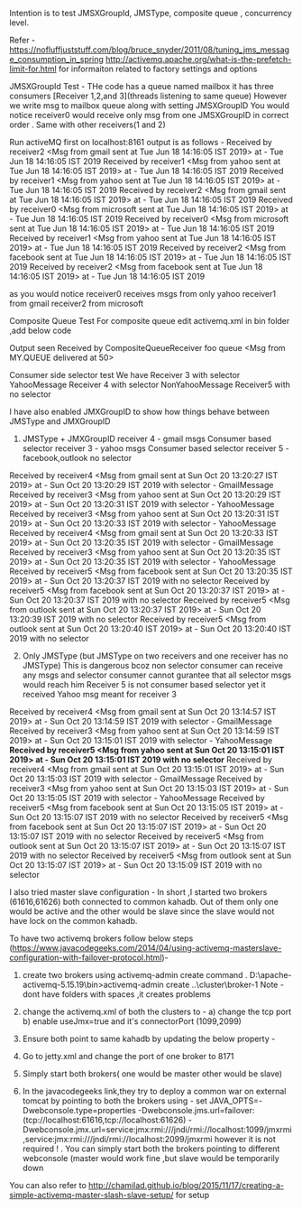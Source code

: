 Intention is to test 
JMSXGroupId,
JMSType, 
composite queue ,
concurrency level.

Refer - https://nofluffjuststuff.com/blog/bruce_snyder/2011/08/tuning_jms_message_consumption_in_spring 
http://activemq.apache.org/what-is-the-prefetch-limit-for.html
for informaiton related to factory settings and options

JMSXGroupId Test -
THe code has a queue named mailbox
it has three consumers [Receiver 1,2,and 3](threads listening to same queue)
However we write msg to mailbox queue along with setting JMSXGroupID
You would notice
receiver0 would receive only msg from one JMSXGroupID in correct order .
Same with other receivers(1 and 2)

Run activeMQ first on localhost:8161
output is as follows -
 Received by receiver2 <Msg from gmail sent at Tue Jun 18 14:16:05 IST 2019> at - Tue Jun 18 14:16:05 IST 2019
 Received by receiver1 <Msg from yahoo sent at Tue Jun 18 14:16:05 IST 2019> at - Tue Jun 18 14:16:05 IST 2019
 Received by receiver1 <Msg from yahoo sent at Tue Jun 18 14:16:05 IST 2019> at - Tue Jun 18 14:16:05 IST 2019
 Received by receiver2 <Msg from gmail sent at Tue Jun 18 14:16:05 IST 2019> at - Tue Jun 18 14:16:05 IST 2019
 Received by receiver0 <Msg from microsoft sent at Tue Jun 18 14:16:05 IST 2019> at - Tue Jun 18 14:16:05 IST 2019
 Received by receiver0 <Msg from microsoft sent at Tue Jun 18 14:16:05 IST 2019> at - Tue Jun 18 14:16:05 IST 2019
 Received by receiver1 <Msg from yahoo sent at Tue Jun 18 14:16:05 IST 2019> at - Tue Jun 18 14:16:05 IST 2019
 Received by receiver2 <Msg from facebook sent at Tue Jun 18 14:16:05 IST 2019> at - Tue Jun 18 14:16:05 IST 2019
 Received by receiver2 <Msg from facebook sent at Tue Jun 18 14:16:05 IST 2019> at - Tue Jun 18 14:16:05 IST 2019
 
as you would notice
receiver0 receives msgs from only yahoo
receiver1 from gmail
receiver2 from microsoft

Composite Queue Test
For composite queue edit activemq.xml in bin folder ,add below code
			<destinationInterceptors>
				 <virtualDestinationInterceptor>
				   <virtualDestinations>
					 <compositeQueue name="MY.QUEUE">
					   <forwardTo>
						 <queue physicalName="FOO" />
						 <topic physicalName="BAR" />
					   </forwardTo>
					 </compositeQueue>
				   </virtualDestinations>
				 </virtualDestinationInterceptor>
			</destinationInterceptors>

Output seen
Received by CompositeQueueReceiver foo queue  <Msg from MY.QUEUE delivered at 50>

Consumer side selector test
We have Receiver 3 with selector YahooMessage 
Receiver 4 with selector NonYahooMessage
Receiver5 with no selector

I have also enabled JMXGroupID to show how things behave between JMSType and JMXGroupID

1) JMSType + JMXGroupID 
receiver 4 - gmail msgs Consumer based selector
receiver 3 - yahoo msgs Consumer based selector
receiver 5 - facebook,outlook no selector

Received by receiver4 <Msg from gmail sent at Sun Oct 20 13:20:27 IST 2019> at - Sun Oct 20 13:20:29 IST 2019 with selector - GmailMessage
Received by receiver3 <Msg from yahoo sent at Sun Oct 20 13:20:29 IST 2019> at - Sun Oct 20 13:20:31 IST 2019 with selector - YahooMessage
Received by receiver3 <Msg from yahoo sent at Sun Oct 20 13:20:31 IST 2019> at - Sun Oct 20 13:20:33 IST 2019 with selector - YahooMessage
Received by receiver4 <Msg from gmail sent at Sun Oct 20 13:20:33 IST 2019> at - Sun Oct 20 13:20:35 IST 2019 with selector - GmailMessage
Received by receiver3 <Msg from yahoo sent at Sun Oct 20 13:20:35 IST 2019> at - Sun Oct 20 13:20:35 IST 2019 with selector - YahooMessage
Received by receiver5 <Msg from facebook sent at Sun Oct 20 13:20:35 IST 2019> at - Sun Oct 20 13:20:37 IST 2019 with no selector
Received by receiver5 <Msg from facebook sent at Sun Oct 20 13:20:37 IST 2019> at - Sun Oct 20 13:20:37 IST 2019 with no selector
Received by receiver5 <Msg from outlook sent at Sun Oct 20 13:20:37 IST 2019> at - Sun Oct 20 13:20:39 IST 2019 with no selector
Received by receiver5 <Msg from outlook sent at Sun Oct 20 13:20:40 IST 2019> at - Sun Oct 20 13:20:40 IST 2019 with no selector

2) Only JMSType (but JMSType on two receivers and one receiver has no JMSType)
This is dangerous bcoz non selector consumer can receive any msgs and selector consumer cannot gurantee that all selector msgs would reach him
Receiver 5 is not consumer based selector yet it received Yahoo msg meant for receiver 3
 
Received by receiver4 <Msg from gmail sent at Sun Oct 20 13:14:57 IST 2019> at - Sun Oct 20 13:14:59 IST 2019 with selector - GmailMessage
Received by receiver3 <Msg from yahoo sent at Sun Oct 20 13:14:59 IST 2019> at - Sun Oct 20 13:15:01 IST 2019 with selector - YahooMessage
<b>Received by receiver5 <Msg from yahoo sent at Sun Oct 20 13:15:01 IST 2019> at - Sun Oct 20 13:15:01 IST 2019 with no selector</b>
Received by receiver4 <Msg from gmail sent at Sun Oct 20 13:15:01 IST 2019> at - Sun Oct 20 13:15:03 IST 2019 with selector - GmailMessage
Received by receiver3 <Msg from yahoo sent at Sun Oct 20 13:15:03 IST 2019> at - Sun Oct 20 13:15:05 IST 2019 with selector - YahooMessage
Received by receiver5 <Msg from facebook sent at Sun Oct 20 13:15:05 IST 2019> at - Sun Oct 20 13:15:07 IST 2019 with no selector
Received by receiver5 <Msg from facebook sent at Sun Oct 20 13:15:07 IST 2019> at - Sun Oct 20 13:15:07 IST 2019 with no selector
Received by receiver5 <Msg from outlook sent at Sun Oct 20 13:15:07 IST 2019> at - Sun Oct 20 13:15:07 IST 2019 with no selector
Received by receiver5 <Msg from outlook sent at Sun Oct 20 13:15:07 IST 2019> at - Sun Oct 20 13:15:09 IST 2019 with no selector







I also tried master slave configuration -
In short ,I started two brokers (61616,61626) both connected to common kahadb. Out of them only one would be active
and the other would be slave since the slave would not have lock on the common kahadb.

To have two activemq brokers follow below steps
 (https://www.javacodegeeks.com/2014/04/using-activemq-masterslave-configuration-with-failover-protocol.html)-

1) create two brokers using activemq-admin create command .
D:\apache-activemq-5.15.19\bin>activemq-admin create ..\cluster\broker-1
Note - dont have folders with spaces ,it creates problems

2) change the activemq.xml of both the clusters to -
 a) change the tcp port
 b) enable useJmx=true and it's connectorPort (1099,2099)

3) Ensure both point to same kahadb by updating the below property -
    <persistenceAdapter>
          <kahaDB directory="D:/apache-activemq-5.15.9/kahadb"/>
    </persistenceAdapter>

3) Go to jetty.xml and change the port of one broker to 8171

4) Simply start both brokers( one would be master other would be slave)

5) In the javacodegeeks link,they try to deploy a common war on external tomcat by pointing to both the
brokers using -
set JAVA_OPTS=-Dwebconsole.type=properties -Dwebconsole.jms.url=failover:(tcp://localhost:61616,tcp://localhost:61626) -Dwebconsole.jmx.url=service:jmx:rmi:///jndi/rmi://localhost:1099/jmxrmi,service:jmx:rmi:///jndi/rmi://localhost:2099/jmxrmi
however it is not required ! .
You can simply start both the brokers pointing to different webconsole (master would work fine ,but slave would be temporarily down

You can also refer to http://chamilad.github.io/blog/2015/11/17/creating-a-simple-activemq-master-slash-slave-setup/
for setup




